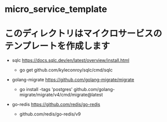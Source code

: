 # micro_service_template

# このディレクトリはマイクロサービスのテンプレートを作成します

- sqlc <https://docs.sqlc.dev/en/latest/overview/install.html>

  - go get github.com/kyleconroy/sqlc/cmd/sqlc

- golang-migrate <https://github.com/golang-migrate/migrate>

  - go install -tags 'postgres' github.com/golang-migrate/migrate/v4/cmd/migrate@latest

- go-redis <https://github.com/redis/go-redis>
  - github.com/redis/go-redis/v9
